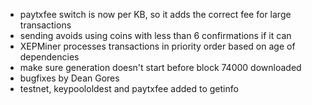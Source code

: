 * paytxfee switch is now per KB, so it adds the correct fee for large transactions
* sending avoids using coins with less than 6 confirmations if it can
* XEPMiner processes transactions in priority order based on age of dependencies
* make sure generation doesn't start before block 74000 downloaded
* bugfixes by Dean Gores
* testnet, keypoololdest and paytxfee added to getinfo
